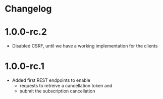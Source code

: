 # Changelog

# 1.0.0-rc.2

* Disabled CSRF, until we have a working implementation for the clients

# 1.0.0-rc.1 

* Added first REST endpoints to enable 
  * requests to retreive a cancellation token and
  * submit the subscription cancellation
